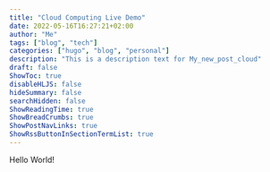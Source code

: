 ```yaml
---
title: "Cloud Computing Live Demo"
date: 2022-05-16T16:27:21+02:00
author: "Me"
tags: ["blog", "tech"]
categories: ["hugo", "blog", "personal"]
description: "This is a description text for My_new_post_cloud"
draft: false
ShowToc: true
disableHLJS: false
hideSummary: false
searchHidden: false
ShowReadingTime: true
ShowBreadCrumbs: true
ShowPostNavLinks: true
ShowRssButtonInSectionTermList: true
---
```

Hello World!